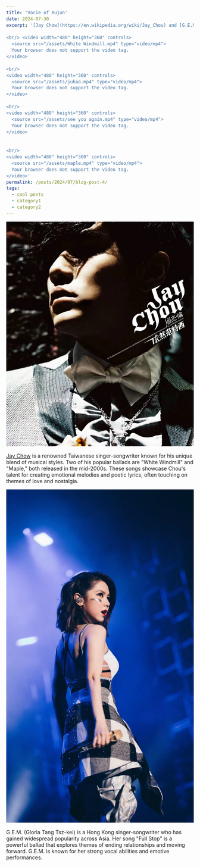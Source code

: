 ```yaml
---
title: 'Vocie of Xujun'
date: 2024-07-30
excerpt: '[Jay Chow](https://en.wikipedia.org/wiki/Jay_Chou) and [G.E.M ](https://en.wikipedia.org/wiki/G.E.M.) are my favourite male and female singers. Here are my covers of their songs. Wow, my skill level is modest, just please consider this purely for fun and entertainment.

<br/> <video width="480" height="360" controls>
  <source src="/assets/White Windmill.mp4" type="video/mp4">
  Your browser does not support the video tag.
</video>

<br/>
<video width="480" height="360" controls>
  <source src="/assets/juhao.mp4" type="video/mp4">
  Your browser does not support the video tag.
</video>

<br/>
<video width="480" height="360" controls>
  <source src="/assets/see you again.mp4" type="video/mp4">
  Your browser does not support the video tag.
</video>


<br/>
<video width="480" height="360" controls>
  <source src="/assets/maple.mp4" type="video/mp4">
  Your browser does not support the video tag.
</video>'
permalink: /posts/2024/07/blog-post-4/
tags:
  - cool posts
  - category1
  - category2
---
```



<img src='/images/周杰伦.png'>

[Jay Chow](https://en.wikipedia.org/wiki/Jay_Chou) is a renowned Taiwanese singer-songwriter known for his unique blend of musical styles. Two of his popular ballads are "White Windmill" and "Maple," both released in the mid-2000s. These songs showcase Chou's talent for creating emotional melodies and poetic lyrics, often touching on themes of love and nostalgia.

<img src='/images/邓紫棋.png'>

G.E.M. (Gloria Tang Tsz-kei) is a Hong Kong singer-songwriter who has gained widespread popularity across Asia. Her song "Full Stop" is a powerful ballad that explores themes of ending relationships and moving forward. G.E.M. is known for her strong vocal abilities and emotive performances.



